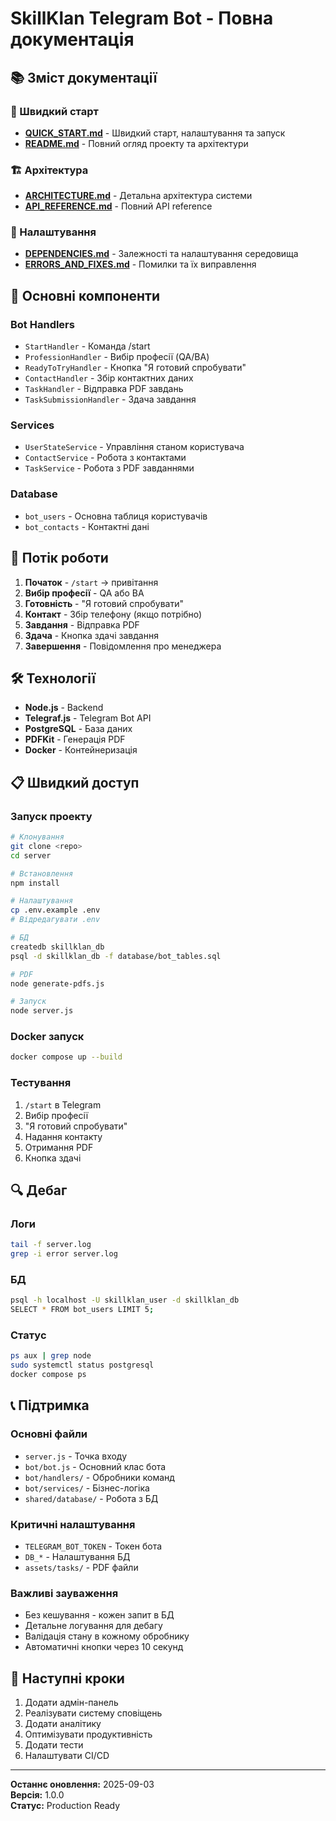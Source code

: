 # SkillKlan Telegram Bot - Повна документація

## 📚 Зміст документації

### 🚀 Швидкий старт
- **[QUICK_START.md](./QUICK_START.md)** - Швидкий старт, налаштування та запуск
- **[README.md](./README.md)** - Повний огляд проекту та архітектури

### 🏗️ Архітектура
- **[ARCHITECTURE.md](./ARCHITECTURE.md)** - Детальна архітектура системи
- **[API_REFERENCE.md](./API_REFERENCE.md)** - Повний API reference

### 🔧 Налаштування
- **[DEPENDENCIES.md](./DEPENDENCIES.md)** - Залежності та налаштування середовища
- **[ERRORS_AND_FIXES.md](./ERRORS_AND_FIXES.md)** - Помилки та їх виправлення

## 🎯 Основні компоненти

### Bot Handlers
- `StartHandler` - Команда /start
- `ProfessionHandler` - Вибір професії (QA/BA)
- `ReadyToTryHandler` - Кнопка "Я готовий спробувати"
- `ContactHandler` - Збір контактних даних
- `TaskHandler` - Відправка PDF завдань
- `TaskSubmissionHandler` - Здача завдання

### Services
- `UserStateService` - Управління станом користувача
- `ContactService` - Робота з контактами
- `TaskService` - Робота з PDF завданнями

### Database
- `bot_users` - Основна таблиця користувачів
- `bot_contacts` - Контактні дані

## 🔄 Потік роботи

1. **Початок** - `/start` → привітання
2. **Вибір професії** - QA або BA
3. **Готовність** - "Я готовий спробувати"
4. **Контакт** - Збір телефону (якщо потрібно)
5. **Завдання** - Відправка PDF
6. **Здача** - Кнопка здачі завдання
7. **Завершення** - Повідомлення про менеджера

## 🛠️ Технології

- **Node.js** - Backend
- **Telegraf.js** - Telegram Bot API
- **PostgreSQL** - База даних
- **PDFKit** - Генерація PDF
- **Docker** - Контейнеризація

## 📋 Швидкий доступ

### Запуск проекту
```bash
# Клонування
git clone <repo>
cd server

# Встановлення
npm install

# Налаштування
cp .env.example .env
# Відредагувати .env

# БД
createdb skillklan_db
psql -d skillklan_db -f database/bot_tables.sql

# PDF
node generate-pdfs.js

# Запуск
node server.js
```

### Docker запуск
```bash
docker compose up --build
```

### Тестування
1. `/start` в Telegram
2. Вибір професії
3. "Я готовий спробувати"
4. Надання контакту
5. Отримання PDF
6. Кнопка здачі

## 🔍 Дебаг

### Логи
```bash
tail -f server.log
grep -i error server.log
```

### БД
```bash
psql -h localhost -U skillklan_user -d skillklan_db
SELECT * FROM bot_users LIMIT 5;
```

### Статус
```bash
ps aux | grep node
sudo systemctl status postgresql
docker compose ps
```

## 📞 Підтримка

### Основні файли
- `server.js` - Точка входу
- `bot/bot.js` - Основний клас бота
- `bot/handlers/` - Обробники команд
- `bot/services/` - Бізнес-логіка
- `shared/database/` - Робота з БД

### Критичні налаштування
- `TELEGRAM_BOT_TOKEN` - Токен бота
- `DB_*` - Налаштування БД
- `assets/tasks/` - PDF файли

### Важливі зауваження
- Без кешування - кожен запит в БД
- Детальне логування для дебагу
- Валідація стану в кожному обробнику
- Автоматичні кнопки через 10 секунд

## 🚀 Наступні кроки

1. Додати адмін-панель
2. Реалізувати систему сповіщень
3. Додати аналітику
4. Оптимізувати продуктивність
5. Додати тести
6. Налаштувати CI/CD

---

**Останнє оновлення:** 2025-09-03  
**Версія:** 1.0.0  
**Статус:** Production Ready
